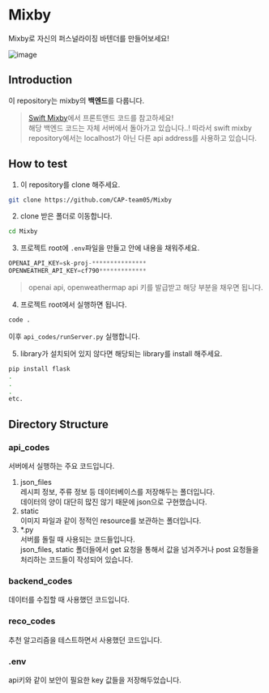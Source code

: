 # Mixby
Mixby로 자신의 퍼스널라이징 바텐더를 만들어보세요!

![image](https://github.com/user-attachments/assets/747107a7-f835-4cd7-a6db-80dd297e0a8a)

## Introduction
이 repository는 mixby의 **백엔드**를 다룹니다.  
> [Swift Mixby](https://github.com/CAP-team05/Swift_Mixby)에서 프론트앤드 코드를 참고하세요!  
> 해당 백엔드 코드는 자체 서버에서 돌아가고 있습니다..!
> 따라서 swift mixby repository에서는 localhost가 아닌 다른 api address를 사용하고 있습니다.  

## How to test
1. 이 repository를 clone 해주세요.
```bash
git clone https://github.com/CAP-team05/Mixby
```
2. clone 받은 폴더로 이동합니다.
```bash
cd Mixby
```
3. 프로젝트 root에 `.env`파일을 만들고 안에 내용을 채워주세요.
```python
OPENAI_API_KEY=sk-proj-***************
OPENWEATHER_API_KEY=cf790*************
```
> openai api, openweathermap api 키를 발급받고 해당 부분을 채우면 됩니다.
4. 프로젝트 root에서 실행하면 됩니다.
```bash
code .
```
이후 `api_codes/runServer.py` 실행합니다.

5. library가 설치되어 있지 않다면 해당되는 library를 install 해주세요.
```bash
pip install flask
.
.
.
etc.
```

## Directory Structure
### api_codes
서버에서 실행하는 주요 코드입니다.
1. json_files  
레시피 정보, 주류 정보 등 데이터베이스를 저장해두는 폴더입니다.  
데이터의 양이 대단히 많진 않기 때문에 json으로 구현했습니다.
2. static  
이미지 파일과  같이 정적인 resource를 보관하는 폴더입니다.  
3. *.py  
서버를 돌릴 때 사용되는 코드들입니다.  
json_files, static 폴더들에서 get 요청을 통해서 값을 넘겨주거나 post 요청들을 처리하는 코드들이 작성되어 있습니다.

### backend_codes
데이터를 수집할 때 사용했던 코드입니다.

### reco_codes
추천 알고리즘을 테스트하면서 사용했던 코드입니다.

### .env
api키와 같이 보안이 필요한 key 값들을 저장해두었습니다.  
